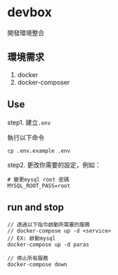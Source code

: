 # devbox

開發環境整合

## 環境需求

1. docker
2. docker-composer

## Use

step1. 建立`.env`

執行以下命令

```shell
cp .env.example .env
```

step2. 更改你需要的設定，例如：

```shell
# 變更mysql root 密碼
MYSQL_ROOT_PASS=root
```

## run and stop

```shell
// 透過以下指令啟動所需要的服務
// docker-compose up -d <service>
// EX: 啟動mysql
docker-compose up -d paras

// 停止所有服務
docker-compose down
```
